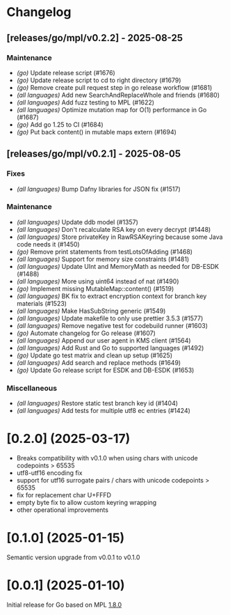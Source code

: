 # Changelog

## [releases/go/mpl/v0.2.2] - 2025-08-25

### Maintenance

- _(go)_ Update release script (#1676)
- _(go)_ Update release script to cd to right directory (#1679)
- _(go)_ Remove create pull request step in go release workflow (#1681)
- _(all languages)_ Add new SearchAndReplaceWhole and friends (#1680)
- _(all languages)_ Add fuzz testing to MPL (#1622)
- _(all languages)_ Optimize mutation map for O(1) performance in Go (#1687)
- _(go)_ Add go 1.25 to CI (#1684)
- _(go)_ Put back content() in mutable maps extern (#1694)

## [releases/go/mpl/v0.2.1] - 2025-08-05

### Fixes

- _(all languages)_ Bump Dafny libraries for JSON fix (#1517)

### Maintenance

- _(all languages)_ Update ddb model (#1357)
- _(all languages)_ Don't recalculate RSA key on every decrypt (#1448)
- _(all languages)_ Store privateKey in RawRSAKeyring because some Java code needs it (#1450)
- _(go)_ Remove print statements from testLotsOfAdding (#1468)
- _(all languages)_ Support for memory size constraints (#1481)
- _(all languages)_ Update UInt and MemoryMath as needed for DB-ESDK (#1488)
- _(all languages)_ More using uint64 instead of nat (#1490)
- _(go)_ Implement missing MutableMap::content() (#1519)
- _(all languages)_ BK fix to extract encryption context for branch key materials (#1523)
- _(all languages)_ Make HasSubString generic (#1549)
- _(all languages)_ Update makefile to only use prettier 3.5.3 (#1577)
- _(all languages)_ Remove negative test for codebuild runner (#1603)
- _(go)_ Automate changelog for Go release (#1607)
- _(all languages)_ Append our user agent in KMS client (#1564)
- _(all languages)_ Add Rust and Go to supported languages (#1492)
- _(go)_ Update go test matrix and clean up setup (#1625)
- _(all languages)_ Add search and replace methods (#1649)
- _(go)_ Update Go release script for ESDK and DB-ESDK (#1653)

### Miscellaneous

- _(all languages)_ Restore static test branch key id (#1404)
- _(all languages)_ Add tests for multiple utf8 ec entries (#1424)

# [0.2.0] (2025-03-17)

- Breaks compatibility with v0.1.0 when using chars with unicode codepoints > 65535
- utf8-utf16 encoding fix
- support for utf16 surrogate pairs / chars with unicode codepoints > 65535
- fix for replacement char U+FFFD
- empty byte fix to allow custom keyring wrapping
- other operational improvements

# [0.1.0] (2025-01-15)

Semantic version upgrade from v0.0.1 to v0.1.0

# [0.0.1] (2025-01-10)

Initial release for Go based on MPL [1.8.0](../../../CHANGELOG.md)
